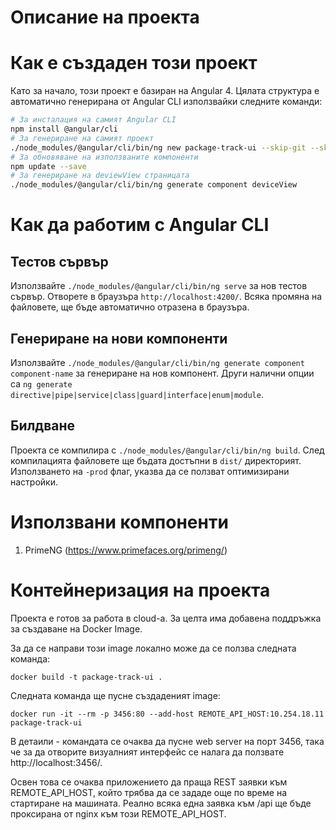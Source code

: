 # Описание на проекта

# Как е създаден този проект

Като за начало, този проект е базиран на Angular 4. Цялата структура е
автоматично генерирана от Angular CLI използвайки следните команди:

```sh
# За инсталация на самият Angular CLI
npm install @angular/cli
# За генериране на самият проект
./node_modules/@angular/cli/bin/ng new package-track-ui --skip-git --skip-tests --skip-commit --routing --directory .
# За обновяване на използваните компоненти
npm update --save
# За генериране на deviewView страницата
./node_modules/@angular/cli/bin/ng generate component deviceView
```

# Как да работим с Angular CLI

## Тестов сървър

Използвайте `./node_modules/@angular/cli/bin/ng serve` за нов тестов сървър. Отворете в браузъра `http://localhost:4200/`. Всяка промяна на файловете, ще бъде автоматично отразена в браузъра.

## Генериране на нови компоненти

Използвайте `./node_modules/@angular/cli/bin/ng generate component component-name` за генериране на нов компонент. Други налични опции са `ng generate directive|pipe|service|class|guard|interface|enum|module`.

## Билдване

Проекта се компилира с `./node_modules/@angular/cli/bin/ng build`. След компилацията файловете ще бъдата достъпни в `dist/` директорият. Използването на  `-prod` флаг, указва да се ползват оптимизирани настройки.


# Използвани компоненти

1. PrimeNG (https://www.primefaces.org/primeng/)

# Контейнеризация на проекта
Проекта е готов за работа в cloud-a. За целта има добавена поддръжка за създаване на Docker Image.

За да се направи този image локално може да се ползва следната команда:

```
docker build -t package-track-ui .
```

Следната команда ще пусне създаденият image:

```
docker run -it --rm -p 3456:80 --add-host REMOTE_API_HOST:10.254.18.11 package-track-ui
```

В детаили - командата се очаква да пусне web server на порт 3456, така че за да отворите визуалният интерфейс се налага да ползвате http://localhost:3456/.

Освен това се очаква приложението да праща REST заявки към REMOTE_API_HOST, който трябва да се зададе още по време на стартиране на машината. Реално всяка една заявка към /api ще бъде проксирана от nginx към този REMOTE_API_HOST.
